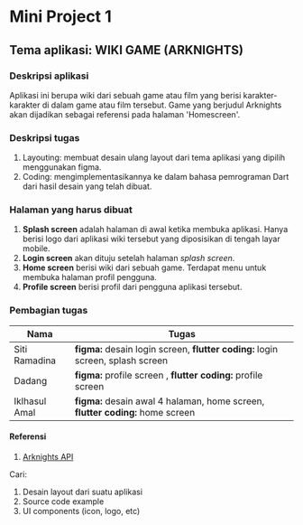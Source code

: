 # Mini Project 1
## Tema aplikasi: WIKI GAME (ARKNIGHTS)
### Deskripsi aplikasi
Aplikasi ini berupa wiki dari sebuah game atau film yang berisi karakter-karakter di dalam game atau film tersebut. Game yang berjudul Arknights akan dijadikan sebagai referensi pada halaman 'Homescreen'.

### Deskripsi tugas
1. Layouting: membuat desain ulang layout dari tema aplikasi yang dipilih menggunakan figma.
2. Coding: mengimplementasikannya ke dalam bahasa pemrograman Dart dari hasil desain yang telah dibuat.

### Halaman yang harus dibuat
1. **Splash screen** adalah halaman di awal ketika membuka aplikasi. Hanya berisi logo dari aplikasi wiki tersebut yang diposisikan di tengah layar mobile.
2. **Login screen** akan dituju setelah halaman *splash screen*.
3. **Home screen** berisi wiki dari sebuah game. Terdapat menu untuk membuka halaman profil pengguna.
4. **Profile screen** berisi profil dari pengguna aplikasi tersebut.

### Pembagian tugas
| Nama | Tugas |
| ---- | ---- |
| Siti Ramadina | **figma:** desain login screen, **flutter coding:** login screen, splash screen |
| Dadang | **figma:** profile screen , **flutter coding:** profile screen |
| Iklhasul Amal| **figma:** desain awal 4 halaman, home screen, **flutter coding:** home screen|

#### Referensi
1. [Arknights API](https://github.com/wesngu28/rhodesapi)

Cari:
1. Desain layout dari suatu aplikasi
2. Source code example
3. UI components (icon, logo, etc)
